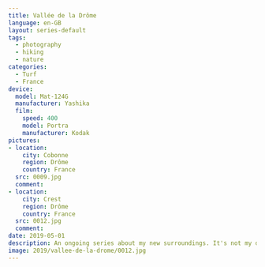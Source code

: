 ```yaml
---
title: Vallée de la Drôme
language: en-GB
layout: series-default
tags:
  - photography
  - hiking
  - nature
categories:
  - Turf
  - France
device:
  model: Mat-124G
  manufacturer: Yashika
  film:
    speed: 400
    model: Portra
    manufacturer: Kodak
pictures:
- location:
    city: Cobonne
    region: Drôme
    country: France
  src: 0009.jpg
  comment: 
- location:
    city: Crest
    region: Drôme
    country: France
  src: 0012.jpg
  comment:
date: 2019-05-01
description: An ongoing series about my new surroundings. It's not my desk view, but almost.
image: 2019/vallee-de-la-drome/0012.jpg
---
```

